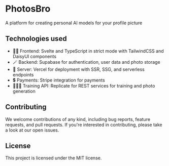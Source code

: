 # PhotosBro
A platform for creating personal AI models for your profile picture

## Technologies used
- 💅🏽 Frontend: Svelte and TypeScript in strict mode with TailwindCSS and DaisyUI components
- 🪄 Backend: Supabase for authentication, user data and photo storage
- 🚄 Server: Vercel for deployment with SSR, SSG, and serverless endpoints
- 💲 Payments: Stripe integration for payments
- 🧙🏽‍♂️ Training API: Replicate for REST services for training and photo generation

## Contributing
We welcome contributions of any kind, including bug reports, feature requests, and pull requests. If you're interested in contributing, please take a look at our open issues. 

## License
This project is licensed under the MIT license.
